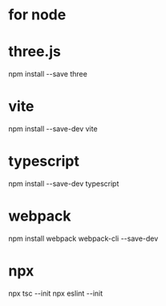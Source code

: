 # for node

# three.js
npm install --save three

# vite
npm install --save-dev vite

# typescript
npm install --save-dev typescript

# webpack
npm install webpack webpack-cli --save-dev

# npx
npx tsc --init
npx eslint --init
